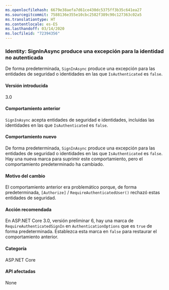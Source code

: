 ```yaml
---
ms.openlocfilehash: 6679e38aefa7d61ce430dc5375ff3b35c641ea27
ms.sourcegitcommit: 7588136e355e10cbc2582f389c90c127363c02a5
ms.translationtype: HT
ms.contentlocale: es-ES
ms.lasthandoff: 03/14/2020
ms.locfileid: "72394356"
---
```

### <a name="identity-signinasync-throws-exception-for-unauthenticated-identity"></a>Identity: SignInAsync produce una excepción para la identidad no autenticada

De forma predeterminada, `SignInAsync` produce una excepción para las entidades de seguridad o identidades en las que `IsAuthenticated` es `false`.

#### <a name="version-introduced"></a>Versión introducida

3.0

#### <a name="old-behavior"></a>Comportamiento anterior

`SignInAsync` acepta entidades de seguridad e identidades, incluidas las identidades en las que `IsAuthenticated` es `false`.

#### <a name="new-behavior"></a>Comportamiento nuevo

De forma predeterminada, `SignInAsync` produce una excepción para las entidades de seguridad o identidades en las que `IsAuthenticated` es `false`. Hay una nueva marca para suprimir este comportamiento, pero el comportamiento predeterminado ha cambiado.

#### <a name="reason-for-change"></a>Motivo del cambio

El comportamiento anterior era problemático porque, de forma predeterminada, `[Authorize]` / `RequireAuthenticatedUser()` rechazó estas entidades de seguridad.

#### <a name="recommended-action"></a>Acción recomendada

En ASP.NET Core 3.0, versión preliminar 6, hay una marca de `RequireAuthenticatedSignIn` en `AuthenticationOptions` que es `true` de forma predeterminada. Establezca esta marca en `false` para restaurar el comportamiento anterior.

#### <a name="category"></a>Categoría

ASP.NET Core

#### <a name="affected-apis"></a>API afectadas

None

<!-- 

#### Affected APIs

Not detectable via API analysis

-->
